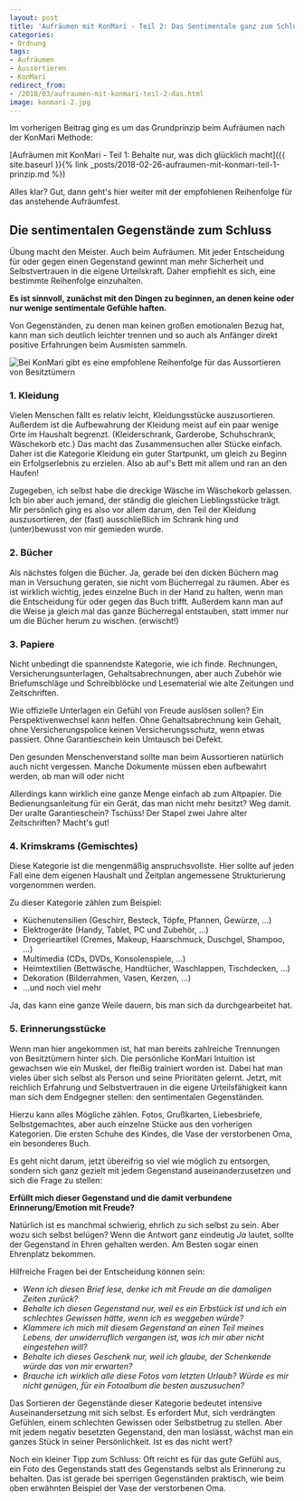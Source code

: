 ```yaml
---
layout: post
title: 'Aufräumen mit KonMari - Teil 2: Das Sentimentale ganz zum Schluss'
categories:
- Ordnung
tags:
- Aufräumen
- Aussortieren
- KonMari
redirect_from:
- /2018/03/aufraumen-mit-konmari-teil-2-das.html
image: konmari-2.jpg
---
```


Im vorherigen Beitrag ging es um das Grundprinzip beim Aufräumen
nach der KonMari Methode:

[Aufräumen mit KonMari - Teil 1: Behalte nur, was dich glücklich macht]({{ site.baseurl }}{% link _posts/2018-02-26-aufraumen-mit-konmari-teil-1-prinzip.md %})

Alles klar? Gut, dann geht's hier weiter mit der empfohlenen
Reihenfolge für das anstehende Aufräumfest.

## Die sentimentalen Gegenstände zum Schluss

Übung macht den Meister. Auch beim Aufräumen. Mit jeder Entscheidung für
oder gegen einen Gegenstand gewinnt man mehr Sicherheit und
Selbstvertrauen in die eigene Urteilskraft. Daher empfiehlt es sich,
eine bestimmte Reihenfolge einzuhalten.

**Es ist sinnvoll, zunächst mit den Dingen zu beginnen, an denen keine
oder nur wenige sentimentale Gefühle haften.**

Von Gegenständen, zu denen man keinen großen emotionalen Bezug hat, kann
man sich deutlich leichter trennen und so auch als Anfänger direkt
positive Erfahrungen beim Ausmisten sammeln.

![Bei KonMari gibt es eine empfohlene Reihenfolge für das Aussortieren von Besitztümern]({{site.baseurl}}/assets/img/posts/konmari-2.jpg)

### 1. Kleidung

Vielen Menschen fällt es relativ leicht, Kleidungsstücke auszusortieren.
Außerdem ist die Aufbewahrung der Kleidung meist auf ein paar wenige
Orte im Haushalt begrenzt. (Kleiderschrank, Garderobe, Schuhschrank,
Wäschekorb etc.) Das macht das Zusammensuchen aller Stücke einfach.
Daher ist die Kategorie Kleidung ein guter Startpunkt, um gleich zu
Beginn ein Erfolgserlebnis zu erzielen. Also ab auf's Bett mit allem
und ran an den Haufen!

Zugegeben, ich selbst habe die dreckige Wäsche im Wäschekorb gelassen.
Ich bin aber auch jemand, der ständig die gleichen Lieblingsstücke
trägt. Mir persönlich ging es also vor allem darum, den Teil der
Kleidung auszusortieren, der (fast) ausschließlich im Schrank hing und
(unter)bewusst von mir gemieden wurde.

### 2. Bücher

Als nächstes folgen die Bücher. Ja, gerade bei den dicken Büchern mag
man in Versuchung geraten, sie nicht vom Bücherregal zu räumen. Aber es
ist wirklich wichtig, jedes einzelne Buch in der Hand zu halten, wenn
man die Entscheidung für oder gegen das Buch trifft. Außerdem kann man
auf die Weise ja gleich mal das ganze Bücherregal entstauben, statt
immer nur um die Bücher herum zu wischen. (erwischt!)

### 3. Papiere

Nicht unbedingt die spannendste Kategorie, wie ich finde.
Rechnungen, Versicherungsunterlagen, Gehaltsabrechnungen, aber auch
Zubehör wie Briefumschläge und Schreibblöcke und Lesematerial wie alte
Zeitungen und Zeitschriften.

Wie offizielle Unterlagen ein Gefühl von Freude auslösen sollen? Ein
Perspektivenwechsel kann helfen. Ohne Gehaltsabrechnung kein Gehalt,
ohne Versicherungspolice keinen Versicherungsschutz, wenn etwas
passiert. Ohne Garantieschein kein Umtausch bei Defekt.

Den gesunden Menschenverstand sollte man beim Aussortieren natürlich
auch nicht vergessen. Manche Dokumente müssen eben aufbewahrt werden, ob
man will oder nicht

Allerdings kann wirklich eine ganze Menge einfach ab zum Altpapier.
Die Bedienungsanleitung für ein Gerät, das man nicht mehr besitzt? Weg
damit. Der uralte Garantieschein? Tschüss! Der Stapel zwei Jahre alter
Zeitschriften? Macht's gut!

### 4. Krimskrams (Gemischtes)

Diese Kategorie ist die mengenmäßig anspruchsvollste. Hier sollte auf
jeden Fall eine dem eigenen Haushalt und Zeitplan angemessene
Strukturierung vorgenommen werden.

Zu dieser Kategorie zählen zum Beispiel:

-   Küchenutensilien (Geschirr, Besteck, Töpfe, Pfannen, Gewürze, ...)
-   Elektrogeräte (Handy, Tablet, PC und Zubehör, ...)
-   Drogerieartikel (Cremes, Makeup, Haarschmuck, Duschgel, Shampoo,
    ...)
-   Multimedia (CDs, DVDs, Konsolenspiele, ...)
-   Heimtextilien (Bettwäsche, Handtücher, Waschlappen, Tischdecken,
    ...)
-   Dekoration (Bilderrahmen, Vasen, Kerzen, ...)
-   ...und noch viel mehr

Ja, das kann eine ganze Weile dauern, bis man sich da durchgearbeitet
hat.

### 5. Erinnerungsstücke

Wenn man hier angekommen ist, hat man bereits zahlreiche Trennungen von
Besitztümern hinter sich. Die persönliche KonMari Intuition ist
gewachsen wie ein Muskel, der fleißig trainiert worden ist. Dabei hat
man vieles über sich selbst als Person und seine Prioritäten gelernt.
Jetzt, mit reichlich Erfahrung und Selbstvertrauen in die eigene
Urteilsfähigkeit kann man sich dem Endgegner stellen: den sentimentalen
Gegenständen.

Hierzu kann alles Mögliche zählen. Fotos, Grußkarten, Liebesbriefe,
Selbstgemachtes, aber auch einzelne Stücke aus den vorherigen
Kategorien. Die ersten Schuhe des Kindes, die Vase der verstorbenen Oma,
ein besonderes Buch.

Es geht nicht darum, jetzt übereifrig so viel wie möglich zu entsorgen,
sondern sich ganz gezielt mit jedem Gegenstand auseinanderzusetzen und
sich die Frage zu stellen:

**Erfüllt mich dieser Gegenstand und die damit verbundene
Erinnerung/Emotion mit Freude?**

Natürlich ist es manchmal schwierig, ehrlich zu sich selbst zu sein.
Aber wozu sich selbst belügen? Wenn die Antwort ganz eindeutig *Ja*
lautet, sollte der Gegenstand in Ehren gehalten werden. Am Besten sogar
einen Ehrenplatz bekommen.

Hilfreiche Fragen bei der Entscheidung können sein:

-   *Wenn ich diesen Brief lese, denke ich mit Freude an die damaligen
    Zeiten zurück?*
-   *Behalte ich diesen Gegenstand nur, weil es ein Erbstück ist und ich
    ein schlechtes Gewissen hätte, wenn ich es weggeben würde?*
-   *Klammere ich mich mit diesem Gegenstand an einen Teil meines
    Lebens, der unwiderruflich vergangen ist, was ich mir aber nicht
    eingestehen will?*
-   *Behalte ich dieses Geschenk nur, weil ich glaube, der Schenkende
    würde das von mir erwarten?*
-   *Brauche ich wirklich alle diese Fotos vom letzten Urlaub? Würde es
    mir nicht genügen, für ein Fotoalbum die besten auszusuchen?*

Das Sortieren der Gegenstände dieser Kategorie bedeutet intensive
Auseinandersetzung mit sich selbst. Es erfordert Mut, sich verdrängten
Gefühlen, einem schlechten Gewissen oder Selbstbetrug zu stellen. Aber
mit jedem negativ besetzten Gegenstand, den man loslässt, wächst man ein
ganzes Stück in seiner Persönlichkeit. Ist es das nicht wert?

Noch ein kleiner Tipp zum Schluss: Oft reicht es für das gute Gefühl
aus, ein Foto des Gegenstands statt des Gegenstands selbst als
Erinnerung zu behalten. Das ist gerade bei sperrigen Gegenständen
praktisch, wie beim oben erwähnten Beispiel der Vase der verstorbenen
Oma.
